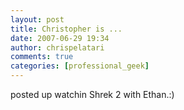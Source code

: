 ```yaml
---
layout: post
title: Christopher is ...
date: 2007-06-29 19:34
author: chrispelatari
comments: true
categories: [professional_geek]
---
```


<p>posted up watchin Shrek 2 with Ethan.:)</p>
<p> </p>
